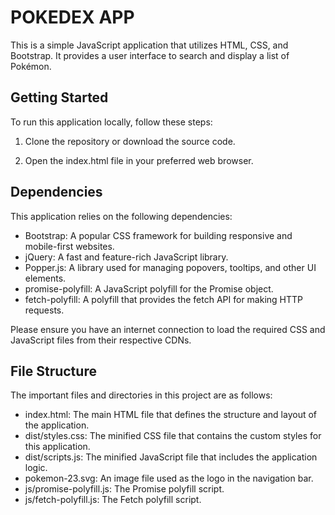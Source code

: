 # POKEDEX APP 

This is a simple JavaScript application that utilizes HTML, CSS, and Bootstrap. It provides a user interface to search and display a list of Pokémon.

## Getting Started

To run this application locally, follow these steps:

1. Clone the repository or download the source code.

2. Open the index.html file in your preferred web browser.

## Dependencies

This application relies on the following dependencies:

- Bootstrap: A popular CSS framework for building responsive and mobile-first websites.
- jQuery: A fast and feature-rich JavaScript library.
- Popper.js: A library used for managing popovers, tooltips, and other UI elements.
- promise-polyfill: A JavaScript polyfill for the Promise object.
- fetch-polyfill: A polyfill that provides the fetch API for making HTTP requests.

Please ensure you have an internet connection to load the required CSS and JavaScript files from their respective CDNs.

## File Structure

The important files and directories in this project are as follows:

- index.html: The main HTML file that defines the structure and layout of the application.
- dist/styles.css: The minified CSS file that contains the custom styles for this application.
- dist/scripts.js: The minified JavaScript file that includes the application logic.
- pokemon-23.svg: An image file used as the logo in the navigation bar.
- js/promise-polyfill.js: The Promise polyfill script.
- js/fetch-polyfill.js: The Fetch polyfill script.